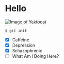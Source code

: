 # Hello

![Image of Yaktocat](https://octodex.github.com/images/yaktocat.png)

```
$ git init
```

- [x] Caffeine
- [x] Depression
- [x] Schyzophrenic
- [ ] What Am I Doing Here?
